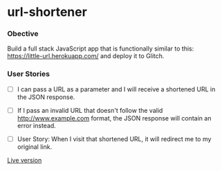 # url-shortener

### Obective

Build a full stack JavaScript app that is functionally similar to this: https://little-url.herokuapp.com/ and deploy it to Glitch.

### User Stories
- [ ] I can pass a URL as a parameter and I will receive a shortened URL in the JSON response.

- [ ] If I pass an invalid URL that doesn't follow the valid http://www.example.com format, the JSON response will contain an error instead.

- [ ] User Story: When I visit that shortened URL, it will redirect me to my original link.

[Live version](https://itty-bitty.glitch.me)

